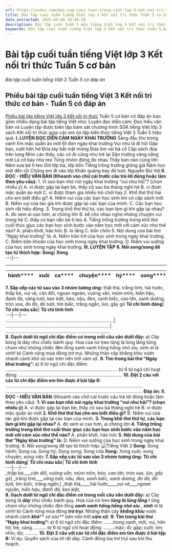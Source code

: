 ```yaml
---
url: https://vndoc.com/bai-tap-cuoi-tuan-tieng-viet-lop-3-ket-noi-tri-thuc-tuan-5-co-ban-305242
title: Bài tập cuối tuần tiếng Việt lớp 3 Kết nối tri thức Tuần 5 cơ bản - Bài tập cuối tuần tiếng Việt 3 Tuần 5 có đáp án - VnDoc.com
date_extracted: 2025-04-08 10:48:39
description: Bài tập cuối tuần 5 môn tiếng Việt lớp 3 Kết nối tri thức có đáp án bao gồm nhiều dạng bài luyện tập đọc hiểu tiếng Việt khác nhau giúp các em ôn tập kiến thức hiệu quả.
keywords: Bài tập cuối tuần tiếng Việt lớp 3 Kết nối tri thức tuần 5,bài tập cuối tuần tiếng việt 3 tuần 5,bài tập cuối tuần môn tiếng việt lớp 3 kết nối tri thức tuần 5,bài tập cuối tuần tiếng việt lớp 3 sách kết nối tri thức tuần 5,bài tập cuối tuần 5 môn tiếng việt lớp 3 kết nối tri thức,bài tập cuối tuần 5 tiếng việt 3 kết nối tri thức,bài tập tiếng việt lớp 3 tuần 5,phiếu bài tập tiếng việt lớp 3 tuần 5,đề tiếng việt lớp 3 tuần 5
---
```


# Bài tập cuối tuần tiếng Việt lớp 3 Kết nối tri thức Tuần 5 cơ bản
 _Bài tập cuối tuần tiếng Việt 3 Tuần 5 có đáp án_
## Phiếu bài tập cuối tuần tiếng Việt 3 Kết nối tri thức cơ bản - Tuần 5 có đáp án
[Phiếu bài tập tiếng Việt lớp 3 Kết nối tri thức](<https://vndoc.com/de-kiem-tra-cuoi-tuan-tieng-viet3>) Tuần 5 cơ bản có đáp án bao gồm nhiều dạng bài tập tiếng Việt như: Luyện đọc diễn cảm; Đọc hiểu văn bản và Luyện tập được biên tập bám sát chương trình SGK tiếng Việt lớp 3 sách Kết nối tri thức giúp các em ôn tập kiến thức tiếng Việt 3 Tuần 5 hiệu quả.
**I. LUYỆN ĐỌC DIỄN CẢM**
**NGÀY KHAI TRƯỜNG**
Sáng đầu thu trong xanh
Em mặc quần áo mới
Đi đón ngày khai trường
Vui như là đi hội
Gặp bạn, cười hớn hở
Đứa tay bắt mặt mừng
Đứa ôm vai bá cổ
Cặp sách đùa trên lưng
Nhìn các thầy, các cô
Ai cũng như trẻ lại
Sân trường vàng nắng mới
Lá cờ bay như reo
Từng nhóm đứng đo nhau
Thấy bạn nào cũng lớn
Năm xưa bé tí teo
Giờ lớp ba, lớp bốn
Tiếng trống trường gióng giả
Năm học mới đến rồi
Chúng em đi vào lớp
Khăn quàng bay đỏ tươi.
Nguyễn Bùi Vợi
**II. ĐỌC - HIỂU VĂN BẢN \(Khoanh vào chữ cái trước câu trả lời đúng hoặc làm theo yêu cầu\):**
1\. Vì sao bạn nhỏ nói ngày khai trường “vui như hội”? \(chọn nhiều ý\)
A. vì được gặp lại bạn bè, thầy cô sau ba tháng nghỉ hè
B. vì được mặc quần áo mới
C. vì được tham gia nhiều trò chơi hay
2\. Khổ thơ thứ hai cho em biết điều gì?
A. Niềm vui của các bạn học sinh khi có cặp sách mới.
B. Niềm vui của tác giả khi được gặp lại các bạn của mình.
C. Các bạn học sinh rất hiếu động.
3\. Trong khổ thơ thứ tư, các bạn làm gì khi gặp lại nhau?
A. đo xem ai cao hơn, ai chóng lớn
B. kể cho nhau nghe những chuyện vui trong hè
C. thấy có bạn vẫn bé tí teo
4\. Tiếng trống trường trong khổ thơ cuối thúc giục các bạn học sinh bước vào năm học mới với cảm xúc như thế nào?
A. phấn khởi, háo hức B. lo lắng C. bồn chồn
5\. Nội dung của bài thơ "Ngày khai trường" là:
A. Niềm trăn trở của học sinh trong ngày khai trường.
C. Niềm băn khoăn của học sinh trong ngày khai trường.
D. Niềm vui sướng của học sinh trong ngày khai trường.
**III. LUYỆN TẬP**
**6\. Nối song/xong để tạo từ thích hợp:**
**Song**| **Xong**  
---|---  
****
hành****|  xuôi| ca****|  chuyện****|  hỷ****|  song****|  cửa****|  việc  
---|---|---|---|---|---|---|---  
**7\. Sắp xếp các từ sau vào 3 nhóm tương ứng:**
thật thà, trắng tinh, hài hước, thấp bé, vui vẻ, cân đối, ngoan ngoãn, vuông vắn, mũm mĩm, hiền hậu, đanh đá, vàng tươi, keo kiệt, béo, nâu, đen, xanh biếc, cao lớn, xanh dương, tròn xoe, đo đỏ, đỏ tươi, tím biếc, trắng ngần, lùn, gầy gò
**Từ chỉ hình dáng**| **Từ chỉ màu sắc**| **Từ chỉ tính tình**  
---|---|---  
…………………………………………………………………………| ………………………………………………………………………| ………………………………………………………………………  
**8\. Gạch dưới từ ngữ chỉ đặc điểm có trong mỗi câu văn dưới đây:**
a\) Cây bỏng lá dày như chiếc bánh quy. Hoa của nó treo lủng là lủng lẳng từng chùm như những chiếc đèn lồng xanh xanh hồng hồng nhỏ xíu, xinh ơi là xinh\!
b\) Cánh rừng mùa đông trơ trụi. Những thân cây khẳng khiu vươn nhành cành khô xơ xác trên nền trời xám xịt.
**9\. Tìm trong bài thơ “Ngày khai trường”:**
a\) 6 từ ngữ chỉ đặc điểm: .......................................................................................
b\) 6 từ ngữ chỉ hoạt động: ........................................................................……..
**10\. Đặt 2 câu với các từ chỉ đặc điểm em tìm được ở bài tập 8:**
..........................................................................................................
..........................................................................................................
**Đáp án:**
**II. ĐỌC - HIỂU VĂN BẢN** \(Khoanh vào chữ cái trước câu trả lời đúng hoặc làm theo yêu cầu\):
**1\. Vì sao bạn nhỏ nói ngày khai trường “vui như hội”? \(chọn nhiều ý\)**
A. vì được gặp lại bạn bè, thầy cô sau ba tháng nghỉ hè
B. vì được mặc quần áo mới
**2\. Khổ thơ thứ hai cho em biết điều gì?**
B. Niềm vui của tác giả khi được gặp lại các bạn của mình.
**3\. Trong khổ thơ thứ tư, các bạn làm gì khi gặp lại nhau?**
A. đo xem ai cao hơn, ai chóng lớn
**4\. Tiếng trống trường trong khổ thơ cuối thúc giục các bạn học sinh bước vào năm học mới với cảm xúc như thế nào?**
A. phấn khởi, háo hức
**5\. Nội dung của bài thơ "Ngày khai trường" là:**
D. Niềm vui sướng của học sinh trong ngày khai trường.
6\. Nối song/xong để tạo từ thích hợp:
![Tiếng Việt 3](https://i.vdoc.vn/data/image/2024/10/24/tieng-viet-3-1.jpg)
**Song:** Song hành; Song ca; Song hỷ; Song song; Song cửa
**Xong:** Xong xuôi; xong chuyện; xong việc
**7\. Sắp xếp các từ sau vào 3 nhóm tương ứng:**
**Từ chỉ hình dáng**| **Từ chỉ màu sắc**| **Từ chỉ tính tình**  
---|---|---  
 _thấp bé,____cân đối, vuông vắn, mũm mĩm, béo, cao lớn, tròn xoe, lùn, gầy gò_|  _trắng tinh,____vàng tươi, nâu, đen, xanh biếc, xanh dương, đo đỏ, đỏ tươi, tím biếc, trắng ngần,_| _thật thà,____hài hước,____vui vẻ,____ngoan ngoãn, hiền hậu, đanh đá, keo kiệt,_  
**8\. Gạch dưới từ ngữ chỉ đặc điểm có trong mỗi câu văn dưới đây:**
a\) Cây bỏng lá **_dày_** như chiếc bánh quy. Hoa của nó treo **_lủng là lủng lẳng_** _t_ ừng chùm như những chiếc đèn lồng **_xanh xanh_** **_hồng hồng_** **_nhỏ xíu_** , **_xinh_** ơi là xinh\!
b\) Cánh rừng mùa đông **_trơ trụi_**. Những thân cây **_khẳng khiu_** vươn nhành cành **_khô_**** _xơ xác_** trên nền trời **_xám xịt_**.
**9\. Tìm trong bài thơ “Ngày khai trường”:**
a\) 6 từ ngữ chỉ đặc điểm: .......trong xanh, mới, vui, hớn hở, trẻ, vàng...........
b\) 6 từ ngữ chỉ hoạt động: .........mặc; đi; gặp; cười; ôm; nhìn; đo; ..........
**10\. Đặt 2 câu với các từ chỉ đặc điểm em tìm được ở bài tập 8:**
Ví dụ:
Quyển sách của tớ rất dày.
Cánh đồng lúa trơ trụi sau khi thu hoạch.
